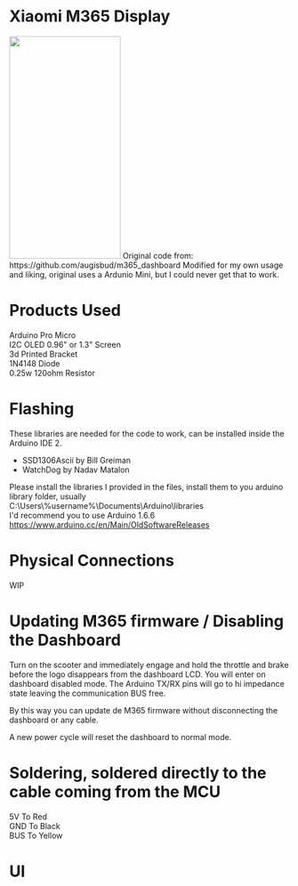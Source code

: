 # Xiaomi M365 Display
<img src="https://cdn.discordapp.com/attachments/1082291382305169510/1168512901280186468/IMG_20231030_122312.jpg" width="200" height="400" />  
Original code from: https://github.com/augisbud/m365_dashboard  
Modified for my own usage and liking, original uses a Ardunio Mini, but I could never get that to work.  

# Products Used
Arduino Pro Micro  
I2C OLED 0.96" or 1.3" Screen  
3d Printed Bracket  
1N4148 Diode  
0.25w 120ohm Resistor  

# Flashing   
These libraries are needed for the code to work, can be installed inside the Arduino IDE 2.   
- SSD1306Ascii by Bill Greiman   
- WatchDog by Nadav Matalon   

Please install the libraries I provided in the files, install them to you arduino library folder, usually              
  C:\Users\\%username%\Documents\Arduino\libraries  
I'd recommend you to use Arduino 1.6.6  
https://www.arduino.cc/en/Main/OldSoftwareReleases  

# Physical Connections  
WIP   

# Updating M365 firmware / Disabling the Dashboard
Turn on the scooter and immediately engage and hold the throttle and brake before the logo disappears from the dashboard LCD. You will enter on dashboard disabled mode.
The Arduino TX/RX pins will go to hi impedance state leaving the communication BUS free.   

By this way you can update de M365 firmware without disconnecting the dashboard or any cable.   

A new power cycle will reset the dashboard to normal mode.   

# Soldering, soldered directly to the cable coming from the MCU
5V To Red    
GND To Black  
BUS To Yellow  

# UI
